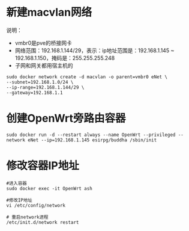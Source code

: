 # 新建macvlan网络

说明：

* vmbr0是pve的桥接网卡
* 网络范围：192.168.1.144/29，表示：ip地址范围是：192.168.1.145 ~ 192.168.1.150，掩码是：255.255.255.248
* 子网和网关都用宿主机的

```shell
sudo docker network create -d macvlan -o parent=vmbr0 eNet \
--subnet=192.168.1.0/24 \
--ip-range=192.168.1.144/29 \
--gateway=192.168.1.1
```

# 创建OpenWrt旁路由容器

```
sudo docker run -d --restart always --name OpenWrt --privileged --network eNet --ip=192.168.1.145 esirpg/buddha /sbin/init
```

# 修改容器IP地址
```shell
#进入容器
sudo docker exec -it OpenWrt ash

#修改IP地址
vi /etc/config/network

# 重启network进程
/etc/init.d/network restart
```